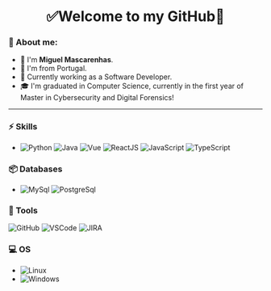 <h1 align="center"> 
	✅Welcome to my GitHub🚀
</h1>


### 👦 About me:  
- 👋 I'm **Miguel Mascarenhas**.
- 📌 I'm from Portugal.
- 💼 Currently working as a Software Developer.
- 🎓 I'm graduated in Computer Science, currently in the first year of Master in Cybersecurity and Digital Forensics!

<hr>

### ⚡ Skills
- ![Python](https://img.shields.io/badge/-Python-3776AB?&logo=Python&logoColor=FFFFFF) ![Java](https://img.shields.io/badge/-Java-FFF?&logo=java&logoColor=FF0000) ![Vue](https://img.shields.io/badge/Vue-3.0.0-green.svg) ![ReactJS](https://img.shields.io/badge/ReactJS-17.0.2-add8e6.svg) ![JavaScript](https://img.shields.io/badge/-JavaScript-black?&logo=javascript) ![TypeScript](https://img.shields.io/badge/-Laravel-FFA500?&logo=php)

### 📦 Databases
- ![MySql](https://img.shields.io/badge/-MySql-003B57?&logo=MySQL&logoColor=FFFFFF) ![PostgreSql](https://img.shields.io/badge/-PostgreSql-336791?&logo=postgresql&logoColor=FFFFFF)

### 🧰 Tools
![GitHub](https://img.shields.io/badge/-GitHub-181717?&logo=GitHub&logoColor=FFFFFF) ![VSCode](https://img.shields.io/badge/-VSCode-FFFFFF?&logo=Visual%20Studio%20Code&logoColor=FFFFFF) ![JIRA](https://img.shields.io/badge/-JIRA-0052CC?&logo=jira)

### 💻 OS
- ![Linux](https://img.shields.io/badge/-Linux-FCC624?&logo=Linux&logoColor=FFFFFF) 
- ![Windows](https://img.shields.io/badge/-Windows-0078D6?&logo=Windows&logoColor=FFFFFF)
